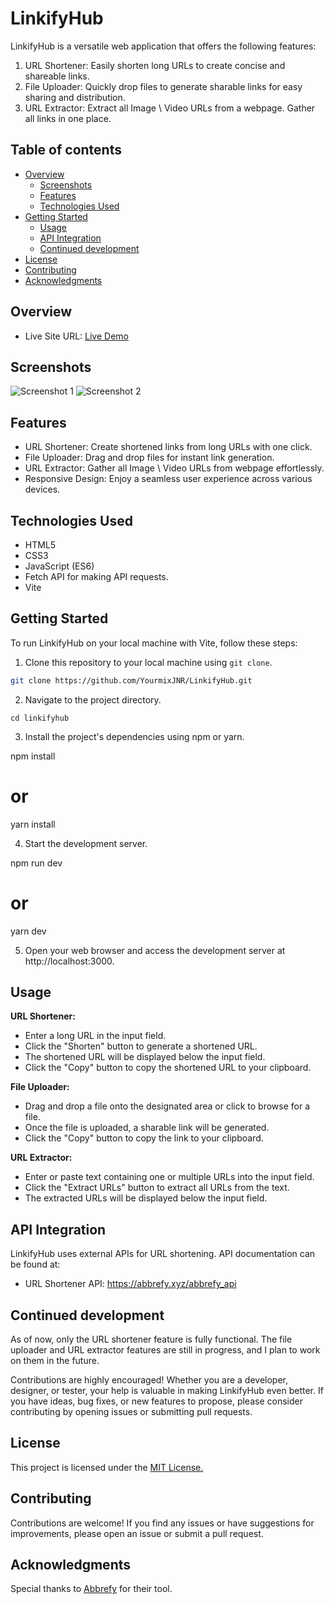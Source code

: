 # LinkifyHub

LinkifyHub is a versatile web application that offers the following features:

1. URL Shortener: Easily shorten long URLs to create concise and shareable links.
2. File Uploader: Quickly drop files to generate sharable links for easy sharing and distribution.
3. URL Extractor: Extract all Image \ Video URLs from a webpage. Gather all links in one place.

## Table of contents

- [Overview](#overview)
  - [Screenshots](#screenshots)
  - [Features](#Features)
  - [Technologies Used](#technologies-used)
- [Getting Started](#getting-started)
  - [Usage](#usage)
  - [API Integration](#api-integration)
  - [Continued development](#continued-development)
- [License](#license)
- [Contributing](#contributing)
- [Acknowledgments](#acknowledgments)

## Overview

- Live Site URL: [Live Demo](https://linkifyhub.netlify.app/)
## Screenshots

![Screenshot 1](assets/screenshoots/Desktop.png)
![Screenshot 2](assets/screenshoots/Mobile.png)

## Features

- URL Shortener: Create shortened links from long URLs with one click.
- File Uploader: Drag and drop files for instant link generation.
- URL Extractor: Gather all Image \ Video URLs from webpage effortlessly.
- Responsive Design: Enjoy a seamless user experience across various devices.

## Technologies Used

- HTML5
- CSS3
- JavaScript (ES6)
- Fetch API for making API requests.
- Vite

## Getting Started

To run LinkifyHub on your local machine with Vite, follow these steps:

1. Clone this repository to your local machine using `git clone`.

```bash
git clone https://github.com/YourmixJNR/LinkifyHub.git
```
2. Navigate to the project directory.
```
cd linkifyhub
```
3. Install the project's dependencies using npm or yarn.

npm install
# or
yarn install

4. Start the development server.

npm run dev
# or
yarn dev

5. Open your web browser and access the development server at http://localhost:3000.
## Usage

**URL Shortener:**

- Enter a long URL in the input field.
- Click the "Shorten" button to generate a shortened URL.
- The shortened URL will be displayed below the input field.
- Click the "Copy" button to copy the shortened URL to your clipboard.

**File Uploader:**

- Drag and drop a file onto the designated area or click to browse for a file.
- Once the file is uploaded, a sharable link will be generated.
- Click the "Copy" button to copy the link to your clipboard.

**URL Extractor:**

- Enter or paste text containing one or multiple URLs into the input field.
- Click the "Extract URLs" button to extract all URLs from the text.
- The extracted URLs will be displayed below the input field.

## API Integration

LinkifyHub uses external APIs for URL shortening. API documentation can be found at:

- URL Shortener API: https://abbrefy.xyz/abbrefy_api

## Continued development


As of now, only the URL shortener feature is fully functional. The file uploader and URL extractor features are still in progress, and I plan to work on them in the future.

Contributions are highly encouraged! Whether you are a developer, designer, or tester, your help is valuable in making LinkifyHub even better. If you have ideas, bug fixes, or new features to propose, please consider contributing by opening issues or submitting pull requests.

## License

This project is licensed under the [MIT License.](https://opensource.org/licenses/MIT)

## Contributing

Contributions are welcome! If you find any issues or have suggestions for improvements, please open an issue or submit a pull request.

## Acknowledgments

Special thanks to [Abbrefy](https://abbrefy.xyz) for their tool.